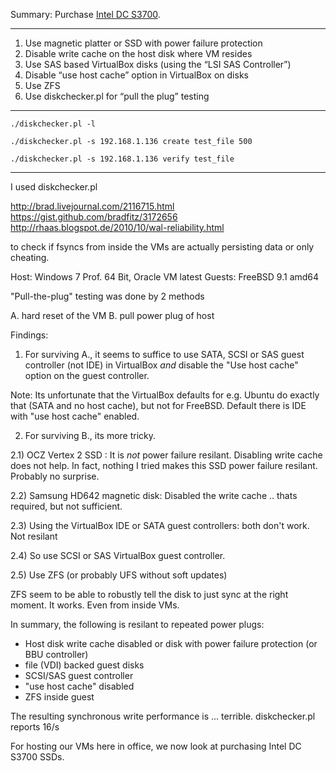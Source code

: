 Summary: Purchase [Intel DC S3700](http://www.intel.com/content/www/us/en/solid-state-drives/solid-state-drives-dc-s3700-series.html).
______

1.	Use magnetic platter or SSD with power failure protection
2.	Disable write cache on the host disk where VM resides
3.	Use SAS based VirtualBox disks (using the “LSI SAS Controller”)
4.	Disable “use host cache” option in VirtualBox on disks
5.	Use ZFS
6.	Use diskchecker.pl for “pull the plug” testing

________

    ./diskchecker.pl -l
    
    ./diskchecker.pl -s 192.168.1.136 create test_file 500
    
    ./diskchecker.pl -s 192.168.1.136 verify test_file
    
________

I used diskchecker.pl

http://brad.livejournal.com/2116715.html
https://gist.github.com/bradfitz/3172656
http://rhaas.blogspot.de/2010/10/wal-reliability.html

to check if fsyncs from inside the VMs are actually persisting data or only cheating.

Host: Windows 7 Prof. 64 Bit, Oracle VM latest
Guests: FreeBSD 9.1 amd64

"Pull-the-plug" testing was done by 2 methods

A. hard reset of the VM
B. pull power plug of host

Findings:

1) For surviving A., it seems to suffice to use SATA, SCSI or SAS guest controller (not IDE) in VirtualBox _and_ disable the "Use host cache" option on the guest controller.

Note: Its unfortunate that the VirtualBox defaults for e.g. Ubuntu do exactly that (SATA and no host cache), but not for FreeBSD. Default there is IDE with "use host cache" enabled.

2) For surviving B., its more tricky.

2.1) OCZ Vertex 2 SSD : It is _not_ power failure resilant. Disabling write cache does not help. In fact, nothing I tried makes this SSD power failure resilant. Probably no surprise.

2.2) Samsung HD642 magnetic disk: Disabled the write cache .. thats required, but not sufficient.

2.3) Using the VirtualBox IDE or SATA guest controllers: both don't work. Not resilant

2.4) So use SCSI or SAS VirtualBox guest controller.

2.5) Use ZFS (or probably UFS without soft updates)

ZFS seem to be able to robustly tell the disk to just sync at the right moment. It works. Even from inside VMs.

In summary, the following is resilant to repeated power plugs:

- Host disk write cache disabled or disk with power failure protection (or BBU controller)
- file (VDI) backed guest disks
- SCSI/SAS guest controller
- "use host cache" disabled
- ZFS inside guest

The resulting synchronous write performance is ... terrible. diskchecker.pl reports 16/s

For hosting our VMs here in office, we now look at purchasing Intel DC S3700 SSDs.


